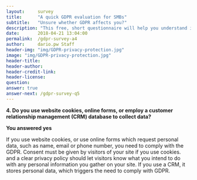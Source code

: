 ```yaml
---
layout:     survey
title:      "A quick GDPR evaluation for SMBs"
subtitle:   "Unsure whether GDPR affects you?"
description: "This free, short questionnaire will help you understand if you need to take action regarding GDPR. Take two minutes to see where you fall and get important information on how to take the next steps."
date:       2018-04-21 13:04:00
permalink:  /gdpr-survey-a4
author:     dario.pw Staff
header-img: "img/GDPR-privacy-protection.jpg"
image: "img/GDPR-privacy-protection.jpg"
header-title:
header-author:
header-credit-link:
header-license:
question:
answer: true
answer-next: /gdpr-survey-q5
---
```


**4. Do you use website cookies, online forms, or employ a customer relationship management (CRM) database to collect data?**

**You answered yes**

If you use website cookies, or use online forms which request personal data, such as name, email or phone number, you need to comply with the GDPR. Consent must be given by visitors of your site if you use cookies. and a clear privacy policy should let visitors know what you intend to do with any personal information you gather on your site. If you use a CRM, it stores personal data, which triggers the need to comply with GDPR. 
